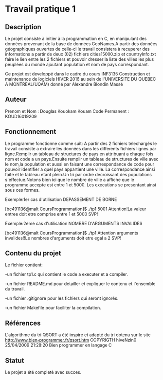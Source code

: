 # Travail pratique 1

## Description

 Le projet consiste à initier à la programmation en C, en manipulant des données
provenant de la base de données GeoNames.A partir des données géographiques ouvertes de
celle-ci le travail consistera à recuperer des informations a partir de deux (02) fichiers
cities15000.zip et countryInfo.txt faire le lien entre les 2 fichiers et pouvoir dresser la
liste des villes les plus peuplées du monde ajoutant population et nom de pays correspondant.

 Ce projet est developpé dans le cadre du cours INF3135 Construction et maintenance de logiciels
HIVER 2016 au sein de l'UNIVERSITE DU QUEBEC A MONTREAL(UQAM) donné par Alexandre Blondin Massé

## Auteur

Prenom et Nom  :  Douglas Kouokam Kouam
Code Permanent :  KOUD16019209

## Fonctionnement

 Le programme fonctionne comme suit:
A partir des 2 fichiers telechargés le travail consiste a extraire les données dans
les differents fichiers lignes par ligne.Remplir un tableau de structures de pays en attribuant a chaque 
fois nom et code a un pays.Ensuite remplir un tableau de structures de ville avec le nom,la population et
aussi en faisant une correspondance de code pour pouvoir identifier a quel pays appartient une ville.
La correspondance ainsi faite et le tableau etant plein.Un tri par ordre decroissant des populations 
s'effectue.Notons bien ici que le nombre de ville a affiche que le programme accepte est entre 1 et 5000.
Les executions se presentant ainsi sous ces formes.

Exemple:1er cas d'utilisation DEPASSEMENT DE BORNE


[bc491136@malt CoursProgrammation]$ ./tp1 5001
Attention!La valeur entree doit etre comprise entre 1 et 5000 SVP!

Exemple:2eme cas d'utilisation NOMBRE D'ARGUMENTS INVALIDES


[bc491136@malt CoursProgrammation]$ ./tp1
Attention arguments invalides!!Le nombres d'arguments doit etre egal a 2 SVP!

## Contenu du projet

Le fichier contient:


-un fichier tp1.c  qui contient le code a executer et a compiler.


-un fichier README.md pour detailler et expliquer le contenu et l'ensemble du travail.


-un fichier .gitignore pour les fichiers qui seront ignorés.


-un fichier Makefile pour faciliter la compilation.



## Références

 L'algorithme du tri QSORT a été inspiré et adapté du tri obtenu sur
le site http://www.bien-programmer.fr/qsort.htm
COPYRIGTH hiveNzin0 25/04/2009 21:28:20 Bien programmer en langage C

## Statut

Le projet a été completé avec succes.
